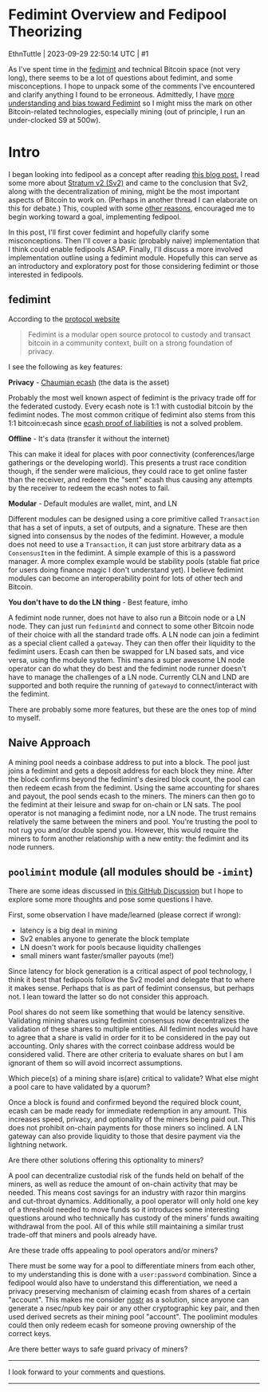 # Fedimint Overview and Fedipool Theorizing

EthnTuttle | 2023-09-29 22:50:14 UTC | #1

As I've spent time in the [fedimint](https://github.com/fedimint) and technical Bitcoin space (not very long), there seems to be a lot of questions about fedimint, and some misconceptions. I hope to unpack some of the comments I've encountered and clarify anything I found to be erroneous. Admittedly, I have [more understanding and bias toward Fedimint](https://opensats.org/blog/bitcoin-and-nostr-grants-august-2023#fedimint-modules-and-resources) so I might miss the mark on other Bitcoin-related technologies, especially mining (out of principle, I run an under-clocked S9 at 500w). 

# Intro

I began looking into fedipool as a concept after reading [this blog post.](https://www.discreetlog.com/fedipool/) I read some more about [Stratum v2 (Sv2)](https://github.com/stratum-mining) and came to the conclusion that Sv2, along with the decentralization of mining, might be the most important aspects of Bitcoin to work on. (Perhaps in another thread I can elaborate on this for debate.) This, coupled with some [other reasons](https://yakihonne.com/article/naddr1qqxnzd3exvenzvpj8q6rjd3jqgs9ajvxw0lwe25ntjq52qtfygf9ngh3xf35u7y35rzn0h9k8meulvgrqsqqqa283uvvyw), encouraged me to begin working toward a goal, implementing fedipool. 

In this post, I'll first cover fedimint and hopefully clarify some misconceptions. Then I'll cover a basic (probably naive) implementation that I think could enable fedipools ASAP. Finally, I'll discuss a more involved implementation outline using a fedimint module. Hopefully this can serve as an introductory and exploratory post for those considering fedimint or those interested in fedipools.

## fedimint

According to the [protocol website](https://fedimint.org/docs/intro)

> Fedimint is a modular open source protocol to custody and transact bitcoin in a community context, built on a strong foundation of privacy.

I see the following as key features:

**Privacy** - [Chaumian ecash](https://en.wikipedia.org/wiki/Ecash) (the data is the asset)

Probably the most well known aspect of fedimint is the privacy trade off for the federated custody. Every ecash note is 1:1 with custodial bitcoin by the fedimint nodes. The most common critique of fedimint also stems from this 1:1 bitcoin:ecash since [ecash proof of liabilities](https://gist.github.com/callebtc/ed5228d1d8cbaade0104db5d1cf63939) is not a solved problem.

**Offline** - It's data (transfer it without the internet)

This can make it ideal for places with poor connectivity (conferences/large gatherings or the developing world). This presents a trust race condition though, if the sender were malicious, they could race to get online faster than the receiver, and redeem the "sent" ecash thus causing any attempts by the receiver to redeem the ecash notes to fail.

**Modular** - Default modules are wallet, mint, and LN

Different modules can be designed using a core primitive called `Transaction` that has a set of inputs, a set of outputs, and a signature. These are then signed into consensus by the nodes of the fedimint. However, a module does not need to use a `Transaction`, it can just store arbitrary data as a `ConsensusItem` in the fedimint. A simple example of this is a password manager. A more complex example would be stability pools (stable fiat price for users doing finance magic I don't understand yet). I believe fedimint modules can become an interoperability point for lots of other tech and Bitcoin.

**You don't have to do the LN thing** - Best feature, imho

A fedimint node runner, does not have to also run a Bitcoin node or a LN node. They can just run `fedimintd` and connect to some other Bitcoin node of their choice with all the standard trade offs. A LN node can join a fedimint as a special client called a `gateway`. They can then offer their liquidity to the fedimint users. Ecash can then be swapped for LN based sats, and vice versa, using the module system. This means a super awesome LN node operator can do what they do best and the fedimint node runner doesn't have to manage the challenges of a LN node. Currently CLN and LND are supported and both require the running of `gatewayd` to connect/interact with the fedimint.

There are probably some more features, but these are the ones top of mind to myself.

## Naive Approach

A mining pool needs a coinbase address to put into a block. The pool just joins a fedimint and gets a deposit address for each block they mine. After the block confirms beyond the fedimint's desired block count, the pool can then redeem ecash from the fedimint. Using the same accounting for shares and payout, the pool sends ecash to the miners. The miners can then go to the fedimint at their leisure and swap for on-chain or LN sats. The pool operator is not managing a fedimint node, nor a LN node. The trust remains relatively the same between the miners and pool. You're trusting the pool to not rug you and/or double spend you. However, this would require the miners to form another relationship with a new entity: the fedimint and its node runners.

## `poolimint` module (all modules should be `-imint`)

There are some ideas discussed in [this GitHub Discussion](https://github.com/fedimint/fedimint/discussions/1504) but I hope to explore some more thoughts and pose some questions I have.

First, some observation I have made/learned (please correct if wrong):

- latency is a big deal in mining
- Sv2 enables anyone to generate the block template
- LN doesn't work for pools because liquidity challenges
- small miners want faster/smaller payouts (me!)

Since latency for block generation is a critical aspect of pool technology, I think it best that fedipools follow the Sv2 model and delegate that to where it makes sense. Perhaps that is as part of fedimint consensus, but perhaps not. I lean toward the latter so do not consider this approach.

Pool shares do not seem like something that would be latency sensitive. Validating mining shares using fedimint consensus now decentralizes the validation of these shares to multiple entities. All fedimint nodes would have to agree that a share is valid in order for it to be considered in the pay out accounting. Only shares with the correct coinbase address would be considered valid. There are other criteria to evaluate shares on but I am ignorant of them so will avoid incorrect assumptions. 

Which piece(s) of a mining share is(are) critical to validate? What else might a pool care to have validated by a quorum?

Once a block is found and confirmed beyond the required block count, ecash can be made ready for immediate redemption in any amount. This increases speed, privacy, and optionality of the miners being paid out. This does not prohibit on-chain payments for those miners so inclined. A LN gateway can also provide liquidity to those that desire payment via the lightning network. 

Are there other solutions offering this optionality to miners?

A pool can decentralize custodial risk of the funds held on behalf of the miners, as well as reduce the amount of on-chain activity that may be needed. This means cost savings for an industry with razor thin margins and cut-throat dynamics. Additionally, a pool operator will only hold one key of a threshold needed to move funds so it introduces some interesting questions around who technically has custody of the miners’ funds awaiting withdrawal from the pool. All of this while still maintaining a similar trust trade-off that miners and pools already have. 

Are these trade offs appealing to pool operators and/or miners?

There must be some way for a pool to differentiate miners from each other, to my understanding this is done with a `user:password` combination. Since a fedipool would also have to understand this differentiation, we need a privacy preserving mechanism of claiming ecash from shares of a certain "account". This makes me consider [nostr](https://nostr.com/) as a solution, since anyone can generate a nsec/npub key pair or any other cryptographic key pair, and then used derived secrets as their mining pool "account". The poolimint modules could then only redeem ecash for someone proving ownership of the correct keys. 

Are there better ways to safe guard privacy of miners? 

--------

I look forward to your comments and questions.

-------------------------

